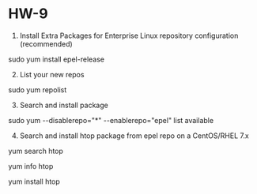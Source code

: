 # HW-9
1. Install Extra Packages for Enterprise Linux repository configuration (recommended)
  
  sudo yum install epel-release
  
2. List your new repos
  
  sudo yum repolist

3. Search and install package
  
  sudo yum --disablerepo="*" --enablerepo="epel" list available
  
4. Search and install htop package from epel repo on a CentOS/RHEL 7.x
  
  yum search htop
  
  yum info htop
  
  yum install htop
